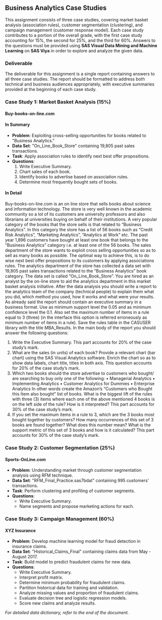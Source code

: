 ## Business Analytics Case Studies

This assignment consists of three case studies, covering market basket analysis (association rules), customer segmentation (clustering), and campaign management (customer response model). Each case study contributes to a portion of the overall grade, with the first case study accounting for 15%, the second for 25%, and the third for 60%. Answers to the questions must be provided using **SAS Visual Data Mining and Machine Learning** on **SAS Viya** in order to explore and analyze the given data.

### Deliverable
The deliverable for this assignment is a single report containing answers to all three case studies. The report should be formatted to address both technical and business audiences appropriately, with executive summaries provided at the beginning of each case study.

### Case Study 1: Market Basket Analysis (15%)
#### Buy-books-on-line.com
#### In Summary
- **Problem**: Exploiting cross-selling opportunities for books related to "Business Analytics."
- **Data Set**: "On_Line_Book_Store" containing 19,805 past sales transactions.
- **Task**: Apply association rules to identify next best offer propositions.
- **Questions**: 
  1. Write Executive Summary.
  2. Chart sales of each book.
  3. Identify books to advertise based on association rules.
  4. Determine most frequently bought sets of books.

#### In Detail
Buy-books-on-line.com is an on line store that sells books about science and information technology. The store is very well known in the academic community so a lot of its customers are university professors and also librarians at universities buying on behalf of their institutions. A very popular category of the books that the store sells is that related to “Business Analytics”. In this category the store has a list of 56 books such as “Credit Risk Analytics”, “Marketing Analytics”, “Analytics at Work” etc. The past year 1,896 customers have bought at least one book that belongs to the “Business Analytics” category i.e. at least one of the 56 books.
The sales department of the store wants to exploit cross selling opportunities so as to sell as many books as possible. The optimal way to achieve this, is to do wise next best offer propositions to its customers by applying associations rules. The analytics department of the store has collected a data set with 19,805 past sales transactions related to the “Business Analytics” book category. The data set is called “On_Line_Book_Store”.
You are hired as an analyst by the on-line store to aid the analytics department in this market basket analysis initiative. After the data analysis you should write a report to the analytics team of the company (technical people) to explain them what you did, which method you used, how it works and what were your results. As already said the report should contain an executive summary in a business format. Use as minimum support level the 0.05 and as minimum confidence level the 0.1. Also set the maximum number of items in a rule equal to 3 (three) (in the interface this option is referred erroneously as minimum number of items in a rule). Save the rules table in the CASUSER library with the title MBA_Results. In the main body of the report you should answer the following questions:
1) Write the Executive Summary. This part accounts for 20% of the case study’s mark.
2) What are the sales (in units) of each book? Provide a relevant chart (bar chart) using the SAS Visual Analytics software. Enrich the chart so as to show data labels, chart title, titles in both axis. This question accounts for 20% of the case study’s mark.
3) Which two books should the store advertise to customers who bought/ are searching to buy only one of the following:
• Managerial Analytics
• Implementing Analytics
• Customer Analytics for Dummies
• Enterprise Analytics
In other words create the Amazon’s “Customers who Bought this Item also bought” list of books. What is the biggest lift of the rules with three (3) items where each one of the above mentioned 4 books is on the left side of the rule? How is it interpreted? This part accounts for 30% of the case study’s mark.
4) If you set the maximum items in a rule to 3, which are the 3 books most bought together by customers? How many occurrences of this set of 3 books are found together? What does this number mean? What is the support metric of this set of 3 books and how is it calculated? This part accounts for 30% of the case study’s mark.

### Case Study 2: Customer Segmentation (25%)
#### Sports-OnLine.com
- **Problem**: Understanding market through customer segmentation analysis using RFM technique.
- **Data Set**: "RFM_Final_Practice.sas7bdat" containing 995 customers' transactions.
- **Task**: Perform clustering and profiling of customer segments.
- **Questions**: 
  - Write Executive Summary.
  - Name segments and propose marketing actions for each.

### Case Study 3: Campaign Management (60%)
#### XYZ Insurance
- **Problem**: Develop machine learning model for fraud detection in insurance claims.
- **Data Set**: "Historical_Claims_Final" containing claims data from May - August 2017.
- **Task**: Build model to predict fraudulent claims for new data.
- **Questions**: 
  - Write Executive Summary.
  - Interpret profit matrix.
  - Determine minimum probability for fraudulent claims.
  - Partition historical data for training and validation.
  - Analyze missing values and proportion of fraudulent claims.
  - Evaluate decision tree and logistic regression models.
  - Score new claims and analyze results.

*For detailed data dictionary, refer to the end of the document.*
